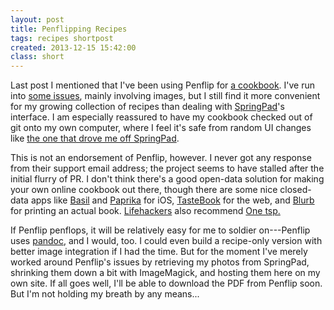 ```yaml
---
layout: post
title: Penflipping Recipes
tags: recipes shortpost
created: 2013-12-15 15:42:00
class: short
---
```

Last post I mentioned that I've been using Penflip for [a cookbook](https://www.penflip.com/mcdemarco/the-new-kitchen-cookbook).  I've run into [some issues](https://alpha.app.net/mcdemarco/post/16633775), mainly involving images, but I still find it more convenient for my growing collection of recipes than dealing with [SpringPad](/stream/springs/recipes.html)'s interface.  I am especially reassured to have my cookbook checked out of git onto my own computer, where I feel it's safe from random UI changes like [the one that drove me off SpringPad](https://twitter.com/mcdemarco/status/336947399928983552).

This is not an endorsement of Penflip, however. I never got any response from their support email address; the project seems to have stalled after the initial flurry of PR.  I don't think there's a good open-data solution for making your own online cookbook out there, though there are some nice closed-data apps like [Basil](http://basil-app.com/) and [Paprika](http://www.paprikaapp.com/) for iOS, [TasteBook](http://www.tastebook.com) for the web, and [Blurb](http://blurb.com/) for printing an actual book.  [Lifehackers](http://lifehacker.com/the-best-apps-to-manage-your-recipe-collection-1451016805) also recommend [One tsp.](https://onetsp.com)

If Penflip penflops, it will be relatively easy for me to soldier on---Penflip uses [pandoc](http://johnmacfarlane.net/pandoc/), and I would, too.  I could even build a recipe-only version with better image integration if I had the time.  But for the moment I've merely worked around Penflip's issues by retrieving my photos from SpringPad, shrinking them down a bit with ImageMagick, and hosting them here on my own site.  If all goes well, I'll be able to download the PDF from Penflip soon.  But I'm not holding my breath by any means...
